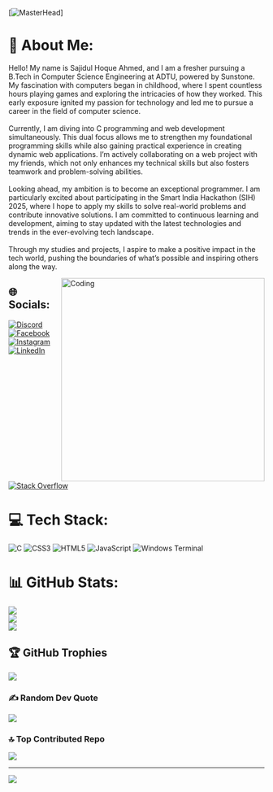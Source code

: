 [![MasterHead]([![MasterHead](https://1.bp.blogspot.com/-7A4WynwLsM...)])]
# 💫 About Me:
Hello! My name is Sajidul Hoque Ahmed, and I am a fresher pursuing a B.Tech in Computer Science Engineering at ADTU, powered by Sunstone. My fascination with computers began in childhood, where I spent countless hours playing games and exploring the intricacies of how they worked. This early exposure ignited my passion for technology and led me to pursue a career in the field of computer science.<br><br>Currently, I am diving into C programming and web development simultaneously. This dual focus allows me to strengthen my foundational programming skills while also gaining practical experience in creating dynamic web applications. I’m actively collaborating on a web project with my friends, which not only enhances my technical skills but also fosters teamwork and problem-solving abilities.<br><br>Looking ahead, my ambition is to become an exceptional programmer. I am particularly excited about participating in the Smart India Hackathon (SIH) 2025, where I hope to apply my skills to solve real-world problems and contribute innovative solutions. I am committed to continuous learning and development, aiming to stay updated with the latest technologies and trends in the ever-evolving tech landscape.<br><br>Through my studies and projects, I aspire to make a positive impact in the tech world, pushing the boundaries of what’s possible and inspiring others along the way.

<img align="right" alt="Coding" width="400" src="https://i.pinimg.com/originals/06/60/ef/0660efe82fa3da42ed56eef013171835.gif">

## 🌐 Socials:
[![Discord](https://img.shields.io/badge/Discord-%237289DA.svg?logo=discord&logoColor=white)](https://discord.gg/https://discord.gg/8kGabWKpMB) [![Facebook](https://img.shields.io/badge/Facebook-%231877F2.svg?logo=Facebook&logoColor=white)](https://facebook.com/https://www.facebook.com/aalpha.sabji/) [![Instagram](https://img.shields.io/badge/Instagram-%23E4405F.svg?logo=Instagram&logoColor=white)](https://instagram.com/iamnotsaji) [![LinkedIn](https://img.shields.io/badge/LinkedIn-%230077B5.svg?logo=linkedin&logoColor=white)](https://linkedin.com/in/https://www.linkedin.com/in/sajidul-ahmed-b5177a312/) [![Stack Overflow](https://img.shields.io/badge/-Stackoverflow-FE7A16?logo=stack-overflow&logoColor=white)](https://stackoverflow.com/users/https://stackoverflow.com/users/27623176/zlmaoooo) 

# 💻 Tech Stack:
![C](https://img.shields.io/badge/c-%2300599C.svg?style=flat-square&logo=c&logoColor=white) ![CSS3](https://img.shields.io/badge/css3-%231572B6.svg?style=flat-square&logo=css3&logoColor=white) ![HTML5](https://img.shields.io/badge/html5-%23E34F26.svg?style=flat-square&logo=html5&logoColor=white) ![JavaScript](https://img.shields.io/badge/javascript-%23323330.svg?style=flat-square&logo=javascript&logoColor=%23F7DF1E) ![Windows Terminal](https://img.shields.io/badge/Windows%20Terminal-%234D4D4D.svg?style=flat-square&logo=windows-terminal&logoColor=white)
# 📊 GitHub Stats:
![](https://github-readme-stats.vercel.app/api?username=ZLmaoooo&theme=dark&hide_border=false&include_all_commits=false&count_private=false)<br/>
![](https://github-readme-streak-stats.herokuapp.com/?user=ZLmaoooo&theme=dark&hide_border=false)<br/>
![](https://github-readme-stats.vercel.app/api/top-langs/?username=ZLmaoooo&theme=dark&hide_border=false&include_all_commits=false&count_private=false&layout=compact)

## 🏆 GitHub Trophies
![](https://github-profile-trophy.vercel.app/?username=ZLmaoooo&theme=radical&no-frame=false&no-bg=true&margin-w=4)

### ✍️ Random Dev Quote
![](https://quotes-github-readme.vercel.app/api?type=horizontal&theme=radical)

### 🔝 Top Contributed Repo
![](https://github-contributor-stats.vercel.app/api?username=ZLmaoooo&limit=5&theme=dark&combine_all_yearly_contributions=true)

---
[![](https://visitcount.itsvg.in/api?id=ZLmaoooo&icon=0&color=3)](https://visitcount.itsvg.in)

<!-- Proudly created with GPRM ( https://gprm.itsvg.in ) -->
